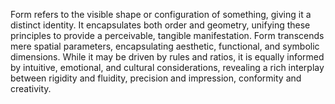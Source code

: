 
Form refers to the visible shape or configuration of something, giving it a distinct identity. It encapsulates both order and geometry, unifying these principles to provide a perceivable, tangible manifestation. Form transcends mere spatial parameters, encapsulating aesthetic, functional, and symbolic dimensions. While it may be driven by rules and ratios, it is equally informed by intuitive, emotional, and cultural considerations, revealing a rich interplay between rigidity and fluidity, precision and impression, conformity and creativity.

